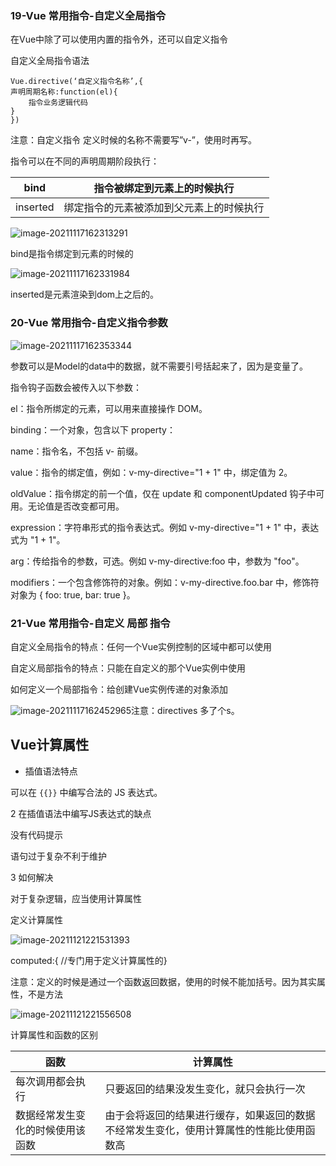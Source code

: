 ### 



### 19-Vue 常用指令-自定义全局指令

在Vue中除了可以使用内置的指令外，还可以自定义指令

 

自定义全局指令语法

```
Vue.directive(‘自定义指令名称’,{
声明周期名称:function(el){
    指令业务逻辑代码
}
})

```

注意：自定义指令 定义时候的名称不需要写”v-”，使用时再写。

指令可以在不同的声明周期阶段执行：

| bind     | 指令被绑定到元素上的时候执行             |
| -------- | ---------------------------------------- |
| inserted | 绑定指令的元素被添加到父元素上的时候执行 |

![image-20211117162313291](https://tva1.sinaimg.cn/large/008i3skNgy1gwi8355kbrj30no0b6dgn.jpg)

bind是指令绑定到元素的时候的

![image-20211117162331984](https://tva1.sinaimg.cn/large/008i3skNgy1gwi83f833lj30oi0aajs1.jpg)

inserted是元素渲染到dom上之后的。

### 20-Vue 常用指令-自定义指令参数

![image-20211117162353344](https://tva1.sinaimg.cn/large/008i3skNgy1gwi83st7i9j30mk0ggdh3.jpg)

参数可以是Model的data中的数据，就不需要引号括起来了，因为是变量了。

指令钩子函数会被传入以下参数：

el：指令所绑定的元素，可以用来直接操作 DOM。

binding：一个对象，包含以下 property：

name：指令名，不包括 v- 前缀。

value：指令的绑定值，例如：v-my-directive="1 + 1" 中，绑定值为 2。

oldValue：指令绑定的前一个值，仅在 update 和 componentUpdated 钩子中可用。无论值是否改变都可用。

expression：字符串形式的指令表达式。例如 v-my-directive="1 + 1" 中，表达式为 "1 + 1"。

arg：传给指令的参数，可选。例如 v-my-directive:foo 中，参数为 "foo"。

modifiers：一个包含修饰符的对象。例如：v-my-directive.foo.bar 中，修饰符对象为 { foo: true, bar: true }。









### 21-Vue 常用指令-自定义 **局部** 指令

自定义全局指令的特点：任何一个Vue实例控制的区域中都可以使用

 

自定义局部指令的特点：只能在自定义的那个Vue实例中使用

 

如何定义一个局部指令：给创建Vue实例传递的对象添加

![image-20211117162452965](https://tva1.sinaimg.cn/large/008i3skNgy1gwi84u0g3lj30my0kyta9.jpg)注意：directives 多了个s。





## Vue计算属性

+ 插值语法特点

可以在 `{{}}` 中编写合法的 JS 表达式。

2 在插值语法中编写JS表达式的缺点

没有代码提示

语句过于复杂不利于维护

3 如何解决

对于复杂逻辑，应当使用计算属性

 

定义计算属性

![image-20211121221531393](https://tva1.sinaimg.cn/large/008i3skNgy1gwn4qwjncwj30r20iqmyw.jpg)

computed:{ //专门用于定义计算属性的}

注意：定义的时候是通过一个函数返回数据，使用的时候不能加括号。因为其实属性，不是方法

![image-20211121221556508](https://tva1.sinaimg.cn/large/008i3skNgy1gwn4rdca2ij30xe06ut9c.jpg)

计算属性和函数的区别

| 函数                             | 计算属性                                                     |
| -------------------------------- | ------------------------------------------------------------ |
| 每次调用都会执行                 | 只要返回的结果没发生变化，就只会执行一次                     |
| 数据经常发生变化的时候使用该函数 | 由于会将返回的结果进行缓存，如果返回的数据不经常发生变化，使用计算属性的性能比使用函数高 |

